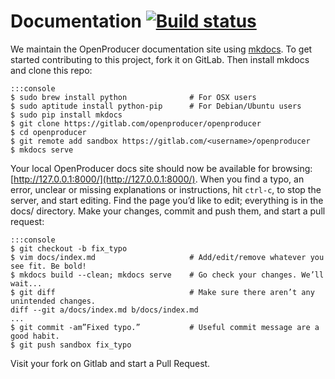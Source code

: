 Documentation [![Build status](https://gitlab.com/openproducer/openproducer/badges/8.x-0.0.x/build.svg)](https://gitlab.com/openproducer/openproducer/builds)
=============

We maintain the OpenProducer documentation site using [mkdocs](http://www.mkdocs.org/). To get started contributing to this project, fork it on GitLab. Then install mkdocs and clone this repo:

    :::console
    $ sudo brew install python              # For OSX users
    $ sudo aptitude install python-pip      # For Debian/Ubuntu users
    $ sudo pip install mkdocs
    $ git clone https://gitlab.com/openproducer/openproducer
    $ cd openproducer
    $ git remote add sandbox https://gitlab.com/<username>/openproducer
    $ mkdocs serve

Your local OpenProducer docs site should now be available for browsing: [http://127.0.0.1:8000/](http://127.0.0.1:8000/). When you find a typo, an error, unclear or missing explanations or instructions, hit `ctrl-c`, to stop the server, and start editing. Find the page you’d like to edit; everything is in the docs/ directory. Make your changes, commit and push them, and start a pull request:

    :::console
    $ git checkout -b fix_typo
    $ vim docs/index.md                     # Add/edit/remove whatever you see fit. Be bold!
    $ mkdocs build --clean; mkdocs serve    # Go check your changes. We’ll wait...
    $ git diff                              # Make sure there aren’t any unintended changes.
    diff --git a/docs/index.md b/docs/index.md
    ...
    $ git commit -am”Fixed typo.”           # Useful commit message are a good habit.
    $ git push sandbox fix_typo

Visit your fork on Gitlab and start a Pull Request.
